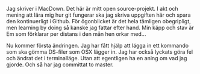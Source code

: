 Jag skriver i MacDown. 
Det här är mitt open source-projekt.
I akt och mening att lära mig hur git fungerar ska jag skriva uppgiften här och spara den kontinuerligt i Github.
För ögonblicket är det hela tämligen obegripligt, men learning by doing så kanske jag fattar efter hand.
Min käpp och stav är Em som förklarar per distans i den mån hen orkar med...

Nu kommer första ändringen. Jag har fått hjälp att lägga in ett kommando som ska gömma DS-filer som OSX lägger in. 
Jag har också lyckats göra fel och ändrat det i terminalläge. Utan att egentligen ha en aning om vad jag gjorde.
Och så har jag committat to master.
